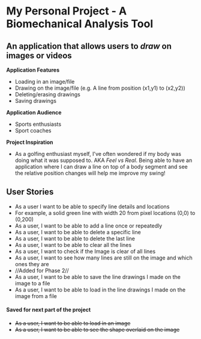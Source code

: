 # My Personal Project - A Biomechanical Analysis Tool

## An application that allows users to *draw* on images or videos

**Application Features**
- Loading in an image/file
- Drawing on the image/file (e.g. A line from position (x1,y1) to (x2,y2))
- Deleting/erasing drawings
- Saving drawings

**Application Audience**
- Sports enthusiasts
- Sport coaches

**Project Inspiration**
- As a golfing enthusiast myself, I've often wondered if my body was doing what it was supposed to.
AKA *Feel vs Real*. Being able to have an application where I can draw a line on top of a body segment and see the relative
position changes will help me improve my swing!

## User Stories
- As a user I want to be able to specify line details and locations
- For example, a solid green line with width 20 from pixel locations (0,0) to (0,200)
- As a user, I want to be able to add a line once or repeatedly
- As a user, I want to be able to delete a specific line
- As a user, I want to be able to delete the last line
- As a user, I want to be able to clear all the lines
- As a user, I want to check if the Image is clear of all lines
- As a user, I want to see how many lines are still on the image and which ones they are
- //Added for Phase 2//
- As a user, I want to be able to save the line drawings I made on the image to a file
- As a user, I want to be able to load in the line drawings I made on the image from a file
#### Saved for next part of the project
- ~~As a user, I want to be able to load in an image~~ 
- ~~As a user, I want to be able to see the shape overlaid on the image~~